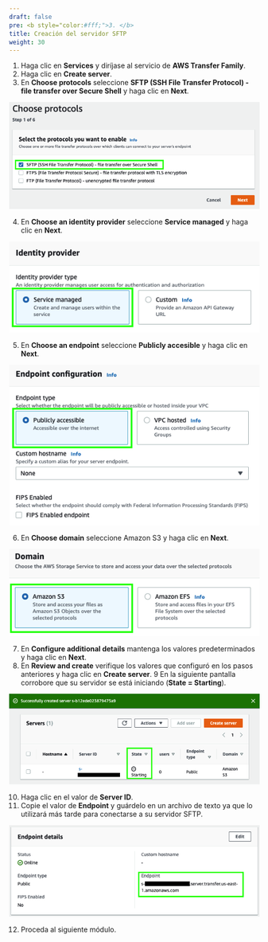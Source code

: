 ```yaml
---
draft: false
pre: <b style="color:#fff;">3. </b>
title: Creación del servidor SFTP
weight: 30
---
```

1. Haga clic en **Services** y diríjase al servicio de **AWS Transfer Family**.
2. Haga clic en **Create server**.
3. En **Choose protocols** seleccione **SFTP (SSH File Transfer Protocol) - file transfer over Secure Shell** y haga clic en **Next**.

![Protocol](/static/images/tr/protocolo.png)

4. En **Choose an identity provider** seleccione **Service managed** y haga clic en **Next**.

![Identity provider](/static/images/tr/identityprovider.png)

5. En **Choose an endpoint** seleccione **Publicly accesible** y haga clic en **Next**.

![Identity provider](/static/images/tr/endpointconfiguration.png)

6. En **Choose domain** seleccione Amazon S3 y haga clic en **Next**.

![Domain](/static/images/tr/domain.png)

7. En **Configure additional details** mantenga los valores predeterminados y haga clic en **Next**.
8. En **Review and create** verifique los valores que configuró en los pasos anteriores y haga clic en **Create server**.
9 En la siguiente pantalla corrobore que su servidor se está iniciando (**State = Starting**).

![Starting](/static/images/tr/starting.png)

10. Haga clic en el valor de **Server ID**.
11. Copie el valor de **Endpoint** y guárdelo en un archivo de texto ya que lo utilizará más tarde para conectarse a su servidor SFTP.

![Endpoint](/static/images/tr/endpoint.png)

12. Proceda al siguiente módulo.